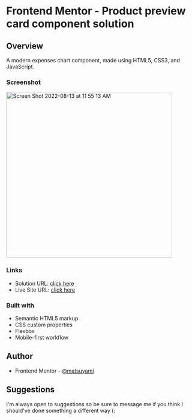 # Frontend Mentor - Product preview card component solution

## Overview
A modern expenses chart component, made using HTML5, CSS3, and JavaScript. 

### Screenshot

<img width="442" alt="Screen Shot 2022-08-13 at 11 55 13 AM" src="https://user-images.githubusercontent.com/102407386/184507124-9ddcaa25-29db-41fa-8c1b-8b102f29a980.png">

### Links

- Solution URL: [click here](https://github.com/matsuyami/ExpensesChart/)
- Live Site URL: [click here](https://matsuyami.github.io/ExpensesChart/)

### Built with

- Semantic HTML5 markup
- CSS custom properties
- Flexbox
- Mobile-first workflow

## Author

- Frontend Mentor - [@matsuyami](https://www.frontendmentor.io/profile/matsuyami)

## Suggestions 

I'm always open to suggestions so be sure to message me if you think I should've done something a different way (:

